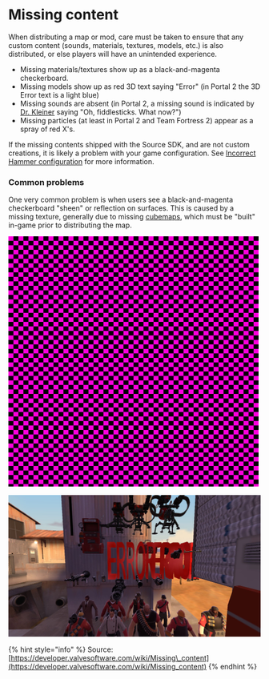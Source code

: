 # Missing content

When distributing a map or mod, care must be taken to ensure that any custom content \(sounds, materials, textures, models, etc.\) is also distributed, or else players will have an unintended experience.

* Missing materials/textures show up as a black-and-magenta checkerboard.
* Missing models show up as red 3D text saying "Error" \(in Portal 2 the 3D Error text is a light blue\)
* Missing sounds are absent \(in Portal 2, a missing sound is indicated by [Dr. Kleiner](https://developer.valvesoftware.com/wiki/Dr._Isaac_Kleiner) saying "Oh, fiddlesticks. What now?"\)
* Missing particles \(at least in Portal 2 and Team Fortress 2\) appear as a spray of red X's.

If the missing contents shipped with the Source SDK, and are not custom creations, it is likely a problem with your game configuration. See [Incorrect Hammer configuration](https://developer.valvesoftware.com/wiki/Incorrect_Hammer_configuration) for more information.

### Common problems

One very common problem is when users see a black-and-magenta checkerboard "sheen" or reflection on surfaces. This is caused by a missing texture, generally due to missing [cubemaps](https://developer.valvesoftware.com/wiki/Cubemaps), which must be "built" in-game prior to distributing the map.



![An example of a missing textures checkerboard.](../../.gitbook/assets/missing_textures_example.png)

![Red &quot;Errors&quot; appear behind the camera on the Team Fortress 2 map &quot;background01.bsp&quot;.](../../.gitbook/assets/error_model_example_on_background01.jpg)

{% hint style="info" %}
Source: [https://developer.valvesoftware.com/wiki/Missing\_content](https://developer.valvesoftware.com/wiki/Missing_content)
{% endhint %}

